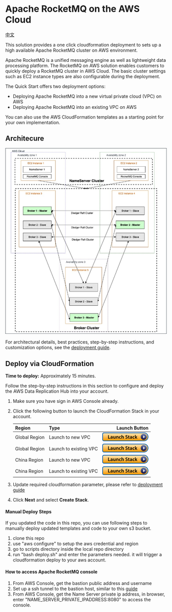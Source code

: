 # Apache RocketMQ on the AWS Cloud

[中文](./README.zh.md)

This solution provides a one click cloudformation deployment to sets up a high available Apache RocketMQ cluster on AWS environment.

Apache RocketMQ is a unified messaging engine as well as lightweight data processing platform. The RocketMQ on AWS solution enables customers to quickly deploy a RocketMQ cluster in AWS Cloud. The basic cluster settings such as EC2 instance types are also configurable during the deployment.

The Quick Start offers two deployment options:

- Deploying Apache RocketMQ into a new virtual private cloud (VPC) on AWS
- Deploying Apache RocketMQ into an existing VPC on AWS

You can also use the AWS CloudFormation templates as a starting point for your own implementation.

## Architecure

![Quick Start architecture for RocketMQ on AWS](./assets/architecture.jpeg)

For architectural details, best practices, step-by-step instructions, and customization options, see the
[deployment guide](https://www.amazonaws.cn/solutions/RocketMQ/).

## Deploy via CloudFormation


**Time to deploy:** Approximately 15 minutes.

Follow the step-by-step instructions in this section to configure and deploy the AWS Data Replication Hub into your account.

1. Make sure you have sign in AWS Console already.
1. Click the following button to launch the CloudFormation Stack in your account.
   
   | Region        | Type           | Launch Button  |
   | ------------- |:-------------| -----:|
   | Global Region      | Launch to new VPC |    [![Launch Stack](./launch-stack.png)](https://console.aws.amazon.com/cloudformation/home#/stacks/create/template?stackName=rocketMQ&templateURL=https://aws-cn-quickstart.s3.cn-north-1.amazonaws.com.cn/quickstart-rocketmq/templates/rocketmq-master.template) |
   | Global Region      | Launch to existing VPC |    [![Launch Stack](./launch-stack.png)](https://console.aws.amazon.com/cloudformation/home#/stacks/create/template?stackName=rocketMQ&templateURL=https://aws-cn-quickstart.s3.cn-north-1.amazonaws.com.cn/quickstart-rocketmq/templates/rocketmq.template) |
   | China Region      | Launch to new VPC |    [![Launch Stack](./launch-stack.png)](https://console.amazonaws.cn/cloudformation/home#/stacks/create/template?stackName=rocketMQ&templateURL=https://aws-cn-quickstart.s3.cn-north-1.amazonaws.com.cn/quickstart-rocketmq/templates/rocketmq-master.template) |
   | China Region      | Launch to existing VPC |    [![Launch Stack](./launch-stack.png)](https://console.amazonaws.cn/cloudformation/home#/stacks/create/template?stackName=rocketMQ&templateURL=https://aws-cn-quickstart.s3.cn-north-1.amazonaws.com.cn/quickstart-rocketmq/templates/rocketmq.template) |
   
1. Update required cloudformation parameter, please refer to [deployment guide](https://s3.cn-north-1.amazonaws.com.cn/aws-dam-prod/china/Solutions/Apache_RocketMQ_on_AWS/apache_rocketmq_on_aws_deployment_guide.pdf)
1. Click **Next** and select **Create Stack**.

#### Manual Deploy Steps
If you updated the code in this repo, you can use following steps to manually deploy updated templates and code to your own s3 bucket.
1. clone this repo
2. use  "aws configure" to setup the aws credential and region  
3. go to scripts directory inside the local repo directory
4. run "bash deploy.sh" and enter the parameters needed. it will trigger a cloudformation deploy to your aws account.

#### How to access Apache RocketMQ console
1. From AWS Console, get the bastion public address and username
2. Set up a ssh tunnel to the bastion host, similar to this [guide](https://docs.aws.amazon.com/emr/latest/ManagementGuide/emr-ssh-tunnel-local.html)
3. From AWS Console, get the Name Server private  ip address, in browser, enter "NAME_SERVER_PRIVATE_IPADDRESS:8080" to access the console.